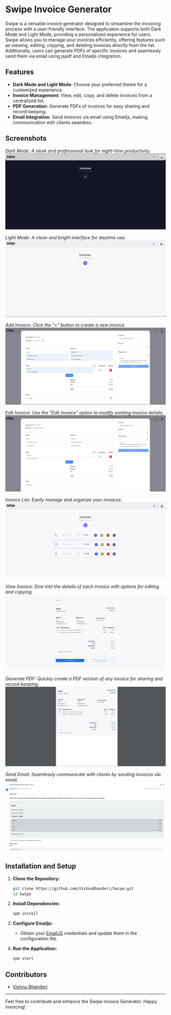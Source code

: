 # Swipe Invoice Generator

Swipe is a versatile invoice generator designed to streamline the invoicing process with a user-friendly interface. The application supports both Dark Mode and Light Mode, providing a personalized experience for users. Swipe allows you to manage your invoices efficiently, offering features such as viewing, editing, copying, and deleting invoices directly from the list. Additionally, users can generate PDFs of specific invoices and seamlessly send them via email using jspdf and Emailjs integration.

## Features

- **Dark Mode and Light Mode**: Choose your preferred theme for a customized experience.
- **Invoice Management**: View, edit, copy, and delete invoices from a centralized list.
- **PDF Generation**: Generate PDFs of invoices for easy sharing and record-keeping.
- **Email Integration**: Send invoices via email using Emailjs, making communication with clients seamless.

## Screenshots

*Dark Mode: A sleek and professional look for night-time productivity.*
![Dark Mode](/screenshots/DarkMode.png)

*Light Mode: A clean and bright interface for daytime use.*
![Light Mode](/screenshots/LightMode.png)

*Add Invoice: Click the "+" button to create a new invoice.*
![Add Invoice](/screenshots/AddInvoice.png)

*Edit Invoice: Use the "Edit Invoice" option to modify existing invoice details.*
![Edit Invoice](/screenshots/EditInvoice.png)

*Invoice List: Easily manage and organize your invoices.*
![Invoice List](/screenshots/ListOfInvoice.png)

*View Invoice: Dive into the details of each invoice with options for editing and copying.*
![View Invoice](/screenshots/viewInvoice.png)

*Generate PDF: Quickly create a PDF version of any invoice for sharing and record-keeping.*
![Generated PDF](/screenshots/Pdf.png)

*Send Email: Seamlessly communicate with clients by sending invoices via email.*
![Send Email](/screenshots/Email.png)

## Installation and Setup

1. **Clone the Repository:**
   ```bash
   git clone https://github.com/VishnuBhanderi/Swipe.git
   cd Swipe
   ```

2. **Install Dependencies:**
   ```bash
   npm install
   ```

3. **Configure Emailjs:**
   - Obtain your [EmailJS](https://www.emailjs.com/)  credentials and update them in the configuration file.

4. **Run the Application:**
   ```bash
   npm start
   ```

## Contributors

- [Vishnu Bhanderi](https://github.com/VishnuBhanderi)

---

Feel free to contribute and enhance the Swipe Invoice Generator. Happy invoicing!